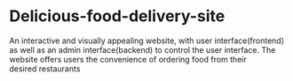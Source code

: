 # Delicious-food-delivery-site
An interactive and visually appealing website, with user interface(frontend) as  well as an admin interface(backend) to control the user interface.  The website offers users the convenience of ordering food from their desired restaurants

